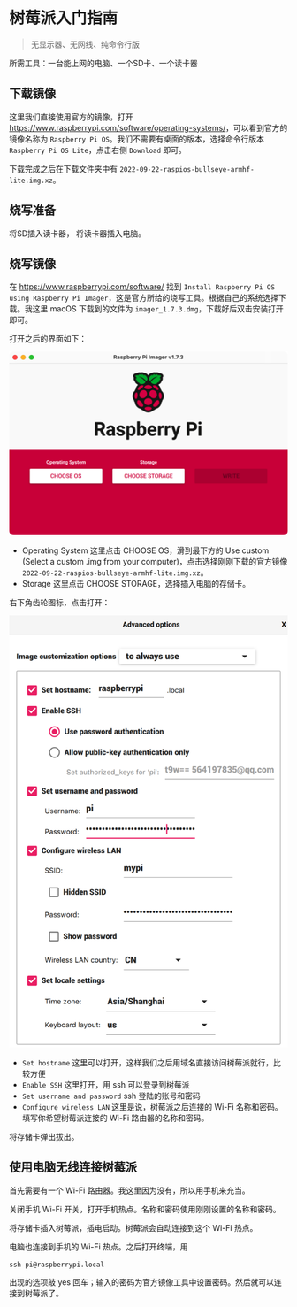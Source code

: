 # 树莓派入门指南

> 无显示器、无网线、纯命令行版

所需工具：一台能上网的电脑、一个SD卡、一个读卡器

## 下载镜像

这里我们直接使用官方的镜像，打开 <https://www.raspberrypi.com/software/operating-systems/>，可以看到官方的镜像名称为 `Raspberry Pi OS`。我们不需要有桌面的版本，选择命令行版本 `Raspberry Pi OS Lite`，点击右侧 `Download` 即可。

下载完成之后在下载文件夹中有 `2022-09-22-raspios-bullseye-armhf-lite.img.xz`。

## 烧写准备

将SD插入读卡器，
将读卡器插入电脑。

## 烧写镜像

在 <https://www.raspberrypi.com/software/> 找到 `Install Raspberry Pi OS using Raspberry Pi Imager`，这是官方所给的烧写工具。根据自己的系统选择下载。我这里 macOS 下载到的文件为 `imager_1.7.3.dmg`，下载好后双击安装打开即可。

打开之后的界面如下：

![](images-221130/0.png)

- Operating System 这里点击 CHOOSE OS，滑到最下方的 Use custom (Select a custom .img from your computer)，点击选择刚刚下载的官方镜像 `2022-09-22-raspios-bullseye-armhf-lite.img.xz`。
- Storage 这里点击 CHOOSE STORAGE，选择插入电脑的存储卡。

右下角齿轮图标，点击打开：

![](images-221130/1.png)

- `Set hostname` 这里可以打开，这样我们之后用域名直接访问树莓派就行，比较方便
- `Enable SSH` 这里打开，用 ssh 可以登录到树莓派
- `Set username and password` ssh 登陆的账号和密码
- `Configure wireless LAN` 这里是说，树莓派之后连接的 Wi-Fi 名称和密码。填写你希望树莓派连接的 Wi-Fi 路由器的名称和密码。

将存储卡弹出拔出。

## 使用电脑无线连接树莓派

首先需要有一个 Wi-Fi 路由器。我这里因为没有，所以用手机来充当。

关闭手机 Wi-Fi 开关，打开手机热点。名称和密码使用刚刚设置的名称和密码。

将存储卡插入树莓派，插电启动。树莓派会自动连接到这个 Wi-Fi 热点。

电脑也连接到手机的 Wi-Fi 热点。之后打开终端，用

```
ssh pi@raspberrypi.local
```

出现的选项敲 yes 回车；输入的密码为官方镜像工具中设置密码。然后就可以连接到树莓派了。
